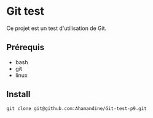 # Git test

Ce projet est un test d'utilisation de Git.

## Prérequis

- bash
- git
- linux

## Install

    git clone git@github.com:Ahamandine/Git-test-p9.git
